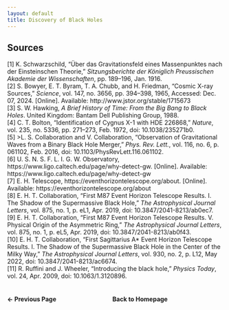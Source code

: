 ```yaml
---
layout: default
title: Discovery of Black Holes
---
```


## Sources

<div class="csl-bib-body">
  <div data-csl-entry-id="schwarzschild" class="csl-entry">
    <div class="csl-left-margin">[1] K. Schwarzschild, “Über das Gravitationsfeld eines Massenpunktes nach der Einsteinschen Theorie,” <i>Sitzungsberichte der Königlich Preussischen Akademie der Wissenschaften</i>, pp. 189–196, Jan. 1916.</div>
  </div>
  <div data-csl-entry-id="bowyer" class="csl-entry">
    <div class="csl-left-margin">[2] S. Bowyer, E. T. Byram, T. A. Chubb, and H. Friedman, “Cosmic X-ray Sources,” <i>Science</i>, vol. 147, no. 3656, pp. 394–398, 1965, Accessed: Dec. 07, 2024. [Online]. Available: http://www.jstor.org/stable/1715673</div>
  </div>
  <div data-csl-entry-id="hawking" class="csl-entry">
    <div class="csl-left-margin">[3] S. W. Hawking, <i>A Brief History of Time: From the Big Bang to Black Holes</i>. United Kingdom: Bantam Dell Publishing Group, 1988.</div>
  </div>
  <div data-csl-entry-id="bolton" class="csl-entry">
    <div class="csl-left-margin">[4] C. T. Bolton, “Identification of Cygnus X-1 with HDE 226868,” <i>Nature</i>, vol. 235, no. 5336, pp. 271–273, Feb. 1972, doi: 10.1038/235271b0.</div>
  </div>
  <div data-csl-entry-id="ligo" class="csl-entry">
    <div class="csl-left-margin">[5] >L. S. Collaboration and V. Collaboration, “Observation of Gravitational Waves from a Binary Black Hole Merger,” <i>Phys. Rev. Lett.</i>, vol. 116, no. 6, p. 061102, Feb. 2016, doi: 10.1103/PhysRevLett.116.061102.</div>
  </div>
  <div data-csl-entry-id="ligoweb" class="csl-entry">
    <div class="csl-left-margin">[6] U. S. N. S. F. L. I. G. W. Observatory, https://www.ligo.caltech.edu/page/why-detect-gw. [Online]. Available: https://www.ligo.caltech.edu/page/why-detect-gw</div>
  </div>
  <div data-csl-entry-id="ehtweb" class="csl-entry">
    <div class="csl-left-margin">[7] E. H. Telescope, https://eventhorizontelescope.org/about. [Online]. Available: https://eventhorizontelescope.org/about</div>
  </div>
  <div data-csl-entry-id="ehti" class="csl-entry">
    <div class="csl-left-margin">[8] E. H. T. Collaboration, “First M87 Event Horizon Telescope Results. I. The Shadow of the Supermassive Black Hole,” <i>The Astrophysical Journal Letters</i>, vol. 875, no. 1, p. eL1, Apr. 2019, doi: 10.3847/2041-8213/ab0ec7.</div>
  </div>
  <div data-csl-entry-id="ehtv" class="csl-entry">
    <div class="csl-left-margin">[9] E. H. T. Collaboration, “First M87 Event Horizon Telescope Results. V. Physical Origin of the Asymmetric Ring,” <i>The Astrophysical Journal Letters</i>, vol. 875, no. 1, p. eL5, Apr. 2019, doi: 10.3847/2041-8213/ab0f43.</div>
  </div>
  <div data-csl-entry-id="ehtsag" class="csl-entry">
    <div class="csl-left-margin">[10] E. H. T. Collaboration, “First Sagittarius A* Event Horizon Telescope Results. I. The Shadow of the Supermassive Black Hole in the Center of the Milky Way,” <i>The Astrophysical Journal Letters</i>, vol. 930, no. 2, p. L12, May 2022, doi: 10.3847/2041-8213/ac6674.</div>
  </div>
  <div data-csl-entry-id="wheeler" class="csl-entry">
    <div class="csl-left-margin">[11] R. Ruffini and J. Wheeler, “Introducing the black hole,” <i>Physics Today</i>, vol. 24, Apr. 2009, doi: 10.1063/1.3120896.</div>
  </div>
</div>

<br>

<div style="display: flex; justify-content: space-between; margin-top: 20px;">
  <a href="/assessment.html" style="text-decoration: none; font-weight: bold;">&#8592; Previous Page</a>
  <a href="/index.html" style="text-decoration: none; font-weight: bold;">Back to Homepage</a>

<br>
